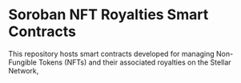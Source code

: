 # Soroban NFT Royalties Smart Contracts

This repository hosts smart contracts developed for managing Non-Fungible Tokens (NFTs) and their associated royalties on the Stellar Network,

